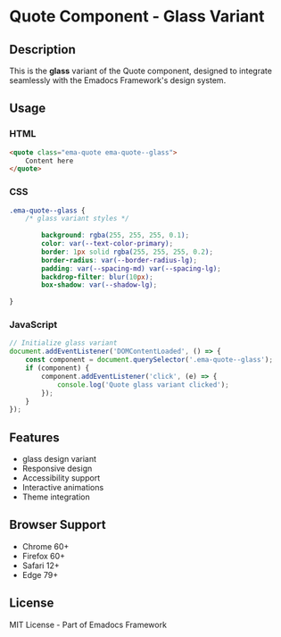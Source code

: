 # Quote Component - Glass Variant

## Description
This is the **glass** variant of the Quote component, designed to integrate seamlessly with the Emadocs Framework's design system.

## Usage

### HTML
```html
<quote class="ema-quote ema-quote--glass">
    Content here
</quote>
```

### CSS
```css
.ema-quote--glass {
    /* glass variant styles */
    
        background: rgba(255, 255, 255, 0.1);
        color: var(--text-color-primary);
        border: 1px solid rgba(255, 255, 255, 0.2);
        border-radius: var(--border-radius-lg);
        padding: var(--spacing-md) var(--spacing-lg);
        backdrop-filter: blur(10px);
        box-shadow: var(--shadow-lg);
    
}
```

### JavaScript
```javascript
// Initialize glass variant
document.addEventListener('DOMContentLoaded', () => {
    const component = document.querySelector('.ema-quote--glass');
    if (component) {
        component.addEventListener('click', (e) => {
            console.log('Quote glass variant clicked');
        });
    }
});
```

## Features
- glass design variant
- Responsive design
- Accessibility support
- Interactive animations
- Theme integration

## Browser Support
- Chrome 60+
- Firefox 60+
- Safari 12+
- Edge 79+

## License
MIT License - Part of Emadocs Framework
